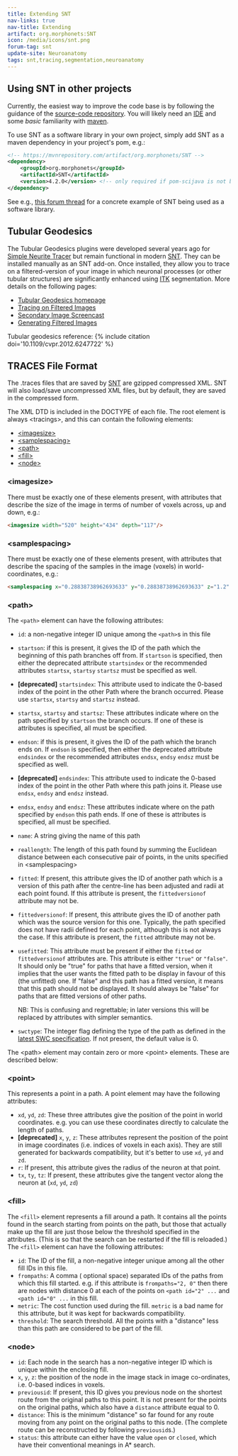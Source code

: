 ```yaml
---
title: Extending SNT
nav-links: true
nav-title: Extending
artifact: org.morphonets:SNT
icon: /media/icons/snt.png
forum-tag: snt
update-site: Neuroanatomy
tags: snt,tracing,segmentation,neuroanatomy
---
```


## Using SNT in other projects
Currently, the easiest way to improve the code base is by following the guidance of the [source-code repository](https://github.com/morphonets/SNT#developing). You will likely need an [IDE](/develop/ides) and some _basic_ familiarity with [maven](/develop/maven).

To use SNT as a software library in your own project, simply add SNT as a maven dependency in your  project's pom, e.g.:
```xml
<!-- https://mvnrepository.com/artifact/org.morphonets/SNT -->
<dependency>
    <groupId>org.morphonets</groupId>
    <artifactId>SNT</artifactId>
    <version>4.2.0</version> <!-- only required if pom-scijava is not being used as parent pom -->
</dependency>
```
See e.g., [this forum thread](https://forum.image.sc/t/minimal-autotrace-code-for-snt-java/51654/15) for a concrete example of SNT being used as a software library.

## Tubular Geodesics

The Tubular Geodesics plugins were developed several years ago for [Simple Neurite Tracer](/plugins/snt/faq#what-is-the-difference-between-snt-and-simple-neurite-tracer) but remain functional in modern [SNT](/plugins/snt). They can be installed manually as an SNT add-on. Once installed, they allow you to trace on a filtered-version of your image in which neuronal processes (or other tubular structures) are significantly enhanced using [ITK](/software/itk) segmentation. More details on the following pages:
- [Tubular Geodesics homepage](https://www.epfl.ch/labs/cvlab/software/biomedical/delin-fiji/)
- [Tracing on Filtered Images](/plugins/snt/manual#main-dialog#tracing-on-secondary-image)
- [Secondary Image Screencast](/plugins/snt/screencasts#secondary-images)
- [Generating Filtered Images](/plugins/snt/step-by-step-instructions#generating-filtered-images)

Tubular geodesics reference:
{% include citation doi='10.1109/cvpr.2012.6247722' %}


## TRACES File Format

The .traces files that are saved by [SNT](/plugins/snt) are gzipped compressed XML. SNT will also load/save uncompressed XML files, but by default, they are saved in the compressed form.

The XML DTD is included in the DOCTYPE of each file. The root element is always &lt;tracings&gt;, and this can contain the following elements:

-   [&lt;imagesize&gt;](#.3Cimagesize.3E)
-   [&lt;samplespacing&gt;](#.3Csamplespacing.3E)
-   [&lt;path&gt;](#.3Cpath.3E)
-   [&lt;fill&gt;](#.3Cfill.3E)
-   [&lt;node&gt;](#.3Cnode.3E)

### &lt;imagesize&gt;

There must be exactly one of these elements present, with attributes that describe the size of the image in terms of number of voxels across, up and down, e.g.:

```html
<imagesize width="520" height="434" depth="117"/>
```

### &lt;samplespacing&gt;

There must be exactly one of these elements present, with attributes that describe the spacing of the samples in the image (voxels) in world-coordinates, e.g.:
```html
<samplespacing x="0.28838738962693633" y="0.28838738962693633" z="1.2" units="micrometers"/>
```

### &lt;path&gt;

The `<path>` element can have the following attributes:

- `id`: a non-negative integer ID unique among the `<path>`s in this file
- `startson`: if this is present, it gives the ID of the path which the beginning of this path branches off from. If `startson` is specified, then either the deprecated attribute `startsindex` or the recommended attributes `startsx`, `startsy` `startsz` must be specified as well.
- **\[deprecated\]** `startsindex`: This attribute used to indicate the 0-based index of the point in the other Path where the branch occurred. Please use `startsx`, `startsy` and `startsz` instead.
- `startsx`, `startsy` and `startsz`: These attributes indicate where on the path specified by `startson` the branch occurs. If one of these is attributes is specified, all must be specified.
- `endson`: if this is present, it gives the ID of the path which the branch ends on. If `endson` is specified, then either the deprecated attribute `endsindex` or the recommended attributes `endsx`, `endsy` `endsz` must be specified as well.
- **\[deprecated\]** `endsindex`: This attribute used to indicate the 0-based index of the point in the other Path where this path joins it. Please use `endsx`, `endsy` and `endsz` instead.
- `endsx`, `endsy` and `endsz`: These attributes indicate where on the path specified by `endson` this path ends. If one of these is attributes is specified, all must be specified.
- `name`: A string giving the name of this path
- `reallength`: The length of this path found by summing the Euclidean distance between each consecutive pair of points, in the units specified in &lt;samplespacing&gt;
- `fitted`: If present, this attribute gives the ID of another path which is a version of this path after the centre-line has been adjusted and radii at each point found. If this attribute is present, the `fittedversionof` attribute may not be.
- `fittedversionof`: If present, this attribute gives the ID of another path which was the source version for this one. Typically, the path specified does not have radii defined for each point, although this is not always the case. If this attribute is present, the `fitted` attribute may not be.
- `usefitted`: This attribute must be present if either the `fitted` or `fittedversionof` attributes are. This attribute is either `"true"` or `"false"`. It should only be "true" for paths that have a fitted version, when it implies that the user wants the fitted path to be display in favour of this (the unfitted) one. If "false" and this path has a fitted version, it means that this path should not be displayed. It should always be "false" for paths that are fitted versions of other paths.

  NB: This is confusing and regrettable; in later versions this will be replaced by attributes with simpler semantics.

- `swctype`: The integer flag defining the type of the path as defined in the [latest SWC specification](https://swc-specification.readthedocs.io/en/latest/). If not present, the default value is 0.

The &lt;path&gt; element may contain zero or more &lt;point&gt; elements. These are described below:

### &lt;point&gt;

This represents a point in a path. A point element may have the following attributes:

-   `xd`, `yd`, `zd`: These three attributes give the position of the point in world coordinates. e.g. you can use these coordinates directly to calculate the length of paths.
-   **\[deprecated\]** `x`, `y`, `z`: These attributes represent the position of the point in image coordinates (i.e. indices of voxels in each axis). They are still generated for backwards compatibility, but it's better to use `xd`, `yd` and `zd`.
-   `r`: If present, this attribute gives the radius of the neuron at that point.
-   `tx`, `ty`, `tz`: If present, these attributes give the tangent vector along the neuron at (`xd`, `yd`, `zd`)

### &lt;fill&gt;

The `<fill>` element represents a fill around a path. It contains all the points found in the search starting from points on the path, but those that actually make up the fill are just those below the threshold specified in the attributes. (This is so that the search can be restarted if the fill is reloaded.) The `<fill>` element can have the following attributes:

-   `id`: The ID of the fill, a non-negative integer unique among all the other fill IDs in this file.
-   `frompaths`: A comma ( optional space) separated IDs of the paths from which this fill started. e.g. if this attribute is `frompaths="2, 0"` then there are nodes with distance 0 at each of the points on `<path id="2" ...` and `<path id="0" ...` in this fill.
-   `metric`: The cost function used during the fill. `metric` is a bad name for this attribute, but it was kept for backwards compatibility.
-   `threshold`: The search threshold. All the points with a "distance" less than this path are considered to be part of the fill.

### &lt;node&gt;

-   `id`: Each node in the search has a non-negative integer ID which is unique within the enclosing fill.
-   `x`, `y`, `z`: the position of the node in the image stack in image co-ordinates, i.e. 0-based indices in voxels.
-   `previousid`: If present, this ID gives you previous node on the shortest route from the original paths to this point. It is not present for the points on the original paths, which also have a `distance` attribute equal to 0.
-   `distance`: This is the minimum "distance" so far found for any route moving from any point on the original paths to this node. (The complete route can be reconstructed by following `previousid`s.)
-   `status`: this attribute can either have the value `open` or `closed`, which have their conventional meanings in A\* search.
